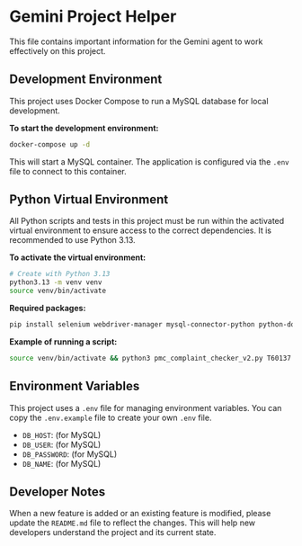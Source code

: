 # Gemini Project Helper

This file contains important information for the Gemini agent to work effectively on this project.

## Development Environment

This project uses Docker Compose to run a MySQL database for local development.

**To start the development environment:**

```bash
docker-compose up -d
```

This will start a MySQL container. The application is configured via the `.env` file to connect to this container.

## Python Virtual Environment

All Python scripts and tests in this project must be run within the activated virtual environment to ensure access to the correct dependencies. It is recommended to use Python 3.13.

**To activate the virtual environment:**

```bash
# Create with Python 3.13
python3.13 -m venv venv
source venv/bin/activate
```

**Required packages:**

```bash
pip install selenium webdriver-manager mysql-connector-python python-dotenv
```

**Example of running a script:**

```bash
source venv/bin/activate && python3 pmc_complaint_checker_v2.py T60137 T60268
```



## Environment Variables

This project uses a `.env` file for managing environment variables. You can copy the `.env.example` file to create your own `.env` file.

- `DB_HOST`: (for MySQL)
- `DB_USER`: (for MySQL)
- `DB_PASSWORD`: (for MySQL)
- `DB_NAME`: (for MySQL)

## Developer Notes

When a new feature is added or an existing feature is modified, please update the `README.md` file to reflect the changes. This will help new developers understand the project and its current state.
